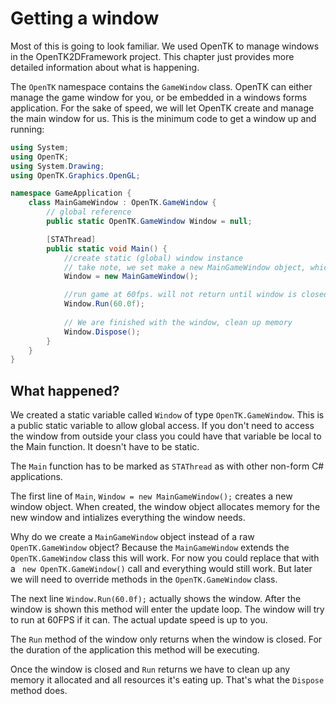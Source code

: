 # Getting a window
Most of this is going to look familiar. We  used OpenTK to manage windows in the OpenTK2DFramework project. This chapter just provides more detailed information about what is happening.

The ```OpenTK``` namespace contains the ```GameWindow``` class. OpenTK can either manage the game window for you, or be embedded in a windows forms application. For the sake of speed, we will let OpenTK create and manage the main window for us. This is the minimum code to get a window up and running:

```cs
using System;
using OpenTK;
using System.Drawing;
using OpenTK.Graphics.OpenGL;

namespace GameApplication {
    class MainGameWindow : OpenTK.GameWindow {
        // global reference
        public static OpenTK.GameWindow Window = null; 

        [STAThread]
        public static void Main() {
            //create static (global) window instance
            // take note, we set make a new MainGameWindow object, which inherits from OpenTK.GameWindow
            Window = new MainGameWindow();

            //run game at 60fps. will not return until window is closed
            Window.Run(60.0f);
            
            // We are finished with the window, clean up memory
            Window.Dispose();
        }
    }
}

```

## What happened?
We created a static variable called ```Window``` of type ```OpenTK.GameWindow```. This is a public static variable to allow global access. If you don't need to access the window from outside your class you could have that variable be local to the Main function. It doesn't have to be static.

The ```Main``` function has to be marked as ```STAThread``` as with other non-form C# applications. 

The first line of ```Main```,  ```Window = new MainGameWindow();``` creates a new window object. When created, the window object allocates memory for the new window and intializes everything the window needs.

Why do we create a ```MainGameWindow``` object instead of a raw ```OpenTK.GameWindow``` object? Because the ```MainGameWindow``` extends the ```OpenTK.GameWindow``` class this will work. For now you could replace that with a ``` new OpenTK.GameWindow()```  call and everything would still work. But later we will need to override methods in the ```OpenTK.GameWindow``` class.

The next line ```Window.Run(60.0f);``` actually shows the window. After the window is shown this method will enter the update loop. The window will try to run at 60FPS if it can. The actual update speed is up to you.

The ```Run``` method of the window only returns when the window is closed. For the duration of the application this method will be executing.

Once the window is closed and ```Run``` returns we have to clean up any memory it allocated and all resources it's eating up. That's what the ```Dispose``` method does.